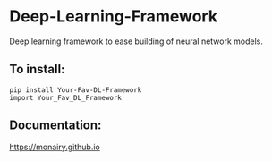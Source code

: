 # Deep-Learning-Framework 
Deep learning framework to ease building of neural network models.

## To install: ##
``` pip install Your-Fav-DL-Framework ```   
``` import Your_Fav_DL_Framework ```


## Documentation:
https://monairy.github.io
